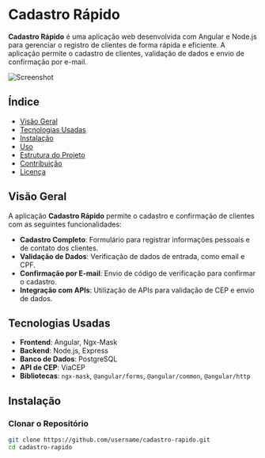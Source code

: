 # Cadastro Rápido

**Cadastro Rápido** é uma aplicação web desenvolvida com Angular e Node.js para gerenciar o registro de clientes de forma rápida e eficiente. A aplicação permite o cadastro de clientes, validação de dados e envio de confirmação por e-mail.

![Screenshot](https://ibb.co/1RX3DRZ) <!-- Adicione uma captura de tela da sua aplicação -->

## Índice

- [Visão Geral](#visão-geral)
- [Tecnologias Usadas](#tecnologias-usadas)
- [Instalação](#instalação)
- [Uso](#uso)
- [Estrutura do Projeto](#estrutura-do-projeto)
- [Contribuição](#contribuição)
- [Licença](#licença)

## Visão Geral

A aplicação **Cadastro Rápido** permite o cadastro e confirmação de clientes com as seguintes funcionalidades:

- **Cadastro Completo**: Formulário para registrar informações pessoais e de contato dos clientes.
- **Validação de Dados**: Verificação de dados de entrada, como email e CPF.
- **Confirmação por E-mail**: Envio de código de verificação para confirmar o cadastro.
- **Integração com APIs**: Utilização de APIs para validação de CEP e envio de dados.

## Tecnologias Usadas

- **Frontend**: Angular, Ngx-Mask
- **Backend**: Node.js, Express
- **Banco de Dados**: PostgreSQL
- **API de CEP**: ViaCEP
- **Bibliotecas**: `ngx-mask`, `@angular/forms`, `@angular/common`, `@angular/http`

## Instalação

### Clonar o Repositório

```bash
git clone https://github.com/username/cadastro-rapido.git
cd cadastro-rapido
